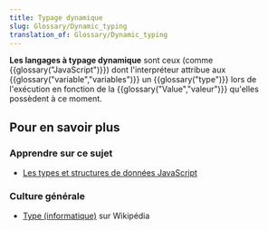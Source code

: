 ```yaml
---
title: Typage dynamique
slug: Glossary/Dynamic_typing
translation_of: Glossary/Dynamic_typing
---
```


**Les langages à typage dynamique** sont ceux (comme {{glossary("JavaScript")}}) dont l'interpréteur attribue aux {{glossary("variable","variables")}} un {{glossary("type")}} lors de l'exécution en fonction de la {{glossary("Value","valeur")}} qu'elles possèdent à ce moment.

## Pour en savoir plus

### Apprendre sur ce sujet

- [Les types et structures de données JavaScript](/fr/docs/Web/JavaScript/Structures_de_données)

### Culture générale

- [Type (informatique)](<https://fr.wikipedia.org/wiki/Type_(informatique)#Typage_statique_et_typage_dynamique>) sur Wikipédia
